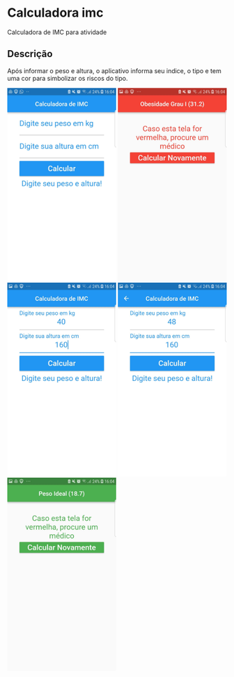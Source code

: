 # Calculadora imc

Calculadora de IMC para atividade

## Descrição

Após informar o peso e altura, o aplicativo informa seu indice, o tipo e tem uma cor para simbolizar os riscos do tipo.


<img src="pic1.jpg" alt="drawing" width="250"/>
</img>

<img src="pic5(1).jpg" alt="drawing" width="250"/>
</img>

<img src="pic5(2).jpg" alt="drawing" width="250"/>
</img>

<img src="pic5(3).jpg" alt="drawing" width="250"/>
</img>

<img src="pic5(4).jpg" alt="drawing" width="250"/>
</img>
